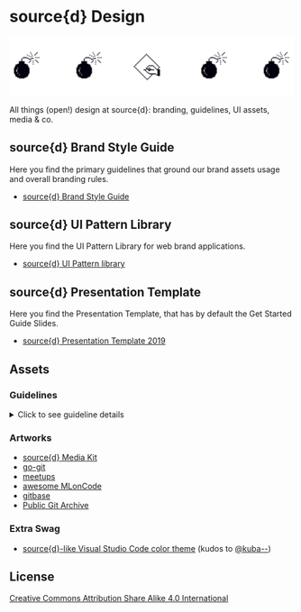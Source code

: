 # source{d} Design

![artwork](files/src-artwork.png)

All things (open!) design at source{d}: branding, guidelines, UI assets, media & co.

## source{d} Brand Style Guide

Here you find the primary guidelines that ground our brand assets usage and overall branding rules. 

- [source{d} Brand Style Guide](https://docs.google.com/presentation/d/1q290ZrAMola1nSwzYmScOo3gsMgEIXKi2BsWgnMY078/edit?usp=sharing)

## source{d} UI Pattern Library

Here you find the UI Pattern Library for web brand applications.

- [source{d} UI Pattern library](ui-pattern-library/README.md)

## source{d} Presentation Template

Here you find the Presentation Template, that has by default the Get Started Guide Slides. 

- [source{d} Presentation Template 2019](https://docs.google.com/presentation/u/1/?tgif=d&ftv=1)

## Assets

### Guidelines

<details>
  <summary>Click to see guideline details</summary>

#### Brand Assets should have

- Its own Project directory (lowercase)
- A README.md (project's context and relevant links)
- Asset's Original Illustrator file (.ai when applicable, lowercase, file size)
- Asset's Original Photoshop file (.psd when applicable, lowercase, file size)
- Screenshot of GitHub README.md Brand Header (.png image high-res)
- GitHub README.md Brand Header Illustrator File (.ai when applicable, lowercase, file size)
- GitHub README.md Brand Header Photoshop File (.psd when applicable, lowercase, file size)

#### Asset's Swag should have

- Ready to print Asset (desired/required file format, file size)
- Screenshot of Asset's Application Composition (.png image high-res)
- Original Photoshop/Illustrator Application Composition File (project-asset, lowercase, file size)
- Printer Guidelines Reference (when applicable)
</details>

### Artworks

- [source{d} Media Kit](media-kit/README.md)
- [go-git](go-git/README.md)
- [meetups](meetups/README.md)
- [awesome MLonCode](awesome-mloncode/README.md)
- [gitbase](gitbase/README.md)
- [Public Git Archive](pga/README.md)

### Extra Swag

- [source{d}-like Visual Studio Code color theme](https://github.com/kuba--/vscode/tree/master/extensions/monokai-sourced) (kudos to [@kuba--](@kuba--))

## License

[Creative Commons Attribution Share Alike 4.0 International](LICENSE)
